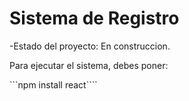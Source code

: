 <h1> Sistema de Registro</h1>

-Estado del proyecto: En construccion.

Para ejecutar el sistema, debes poner:

```npm install react```` 

